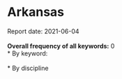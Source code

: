 <h1>Arkansas</h1>Report date: 2021-06-04<br><br><b>Overall frequency of all keywords:</b> 0  <br>* By keyword:  <br /><br>* By discipline